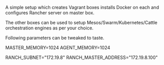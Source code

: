 
A simple setup which creates Vagrant boxes installs Docker on each and configures Rancher server on master box.

The other boxes can be used to setup Mesos/Swarm/Kubernetes/Cattle orchestration engines as per your choice.

Following parameters can be tweaked to taste.

MASTER_MEMORY=1024
AGENT_MEMORY=1024

RANCH_SUBNET="172.19.8"
RANCH_MASTER_ADDRESS="172.19.8.100"